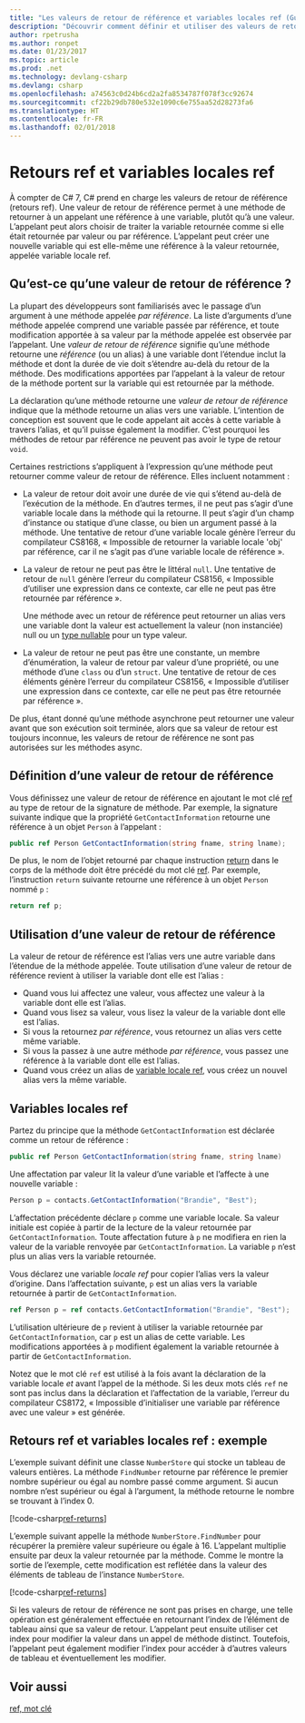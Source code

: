 ```yaml
---
title: "Les valeurs de retour de référence et variables locales ref (Guide C#)"
description: "Découvrir comment définir et utiliser des valeurs de retour de référence et des variables locales ref"
author: rpetrusha
ms.author: ronpet
ms.date: 01/23/2017
ms.topic: article
ms.prod: .net
ms.technology: devlang-csharp
ms.devlang: csharp
ms.openlocfilehash: a74563c0d24b6cd2a2fa8534787f078f3cc92674
ms.sourcegitcommit: cf22b29db780e532e1090c6e755aa52d28273fa6
ms.translationtype: HT
ms.contentlocale: fr-FR
ms.lasthandoff: 02/01/2018
---
```

# <a name="ref-returns-and-ref-locals"></a>Retours ref et variables locales ref

À compter de C# 7, C# prend en charge les valeurs de retour de référence (retours ref). Une valeur de retour de référence permet à une méthode de retourner à un appelant une référence à une variable, plutôt qu’à une valeur. L’appelant peut alors choisir de traiter la variable retournée comme si elle était retournée par valeur ou par référence. L’appelant peut créer une nouvelle variable qui est elle-même une référence à la valeur retournée, appelée variable locale ref.

## <a name="what-is-a-reference-return-value"></a>Qu’est-ce qu’une valeur de retour de référence ?

La plupart des développeurs sont familiarisés avec le passage d’un argument à une méthode appelée *par référence*. La liste d’arguments d’une méthode appelée comprend une variable passée par référence, et toute modification apportée à sa valeur par la méthode appelée est observée par l’appelant. Une *valeur de retour de référence* signifie qu’une méthode retourne une *référence* (ou un alias) à une variable dont l’étendue inclut la méthode et dont la durée de vie doit s’étendre au-delà du retour de la méthode. Des modifications apportées par l’appelant à la valeur de retour de la méthode portent sur la variable qui est retournée par la méthode.

La déclaration qu’une méthode retourne une *valeur de retour de référence* indique que la méthode retourne un alias vers une variable. L’intention de conception est souvent que le code appelant ait accès à cette variable à travers l’alias, et qu’il puisse également la modifier. C’est pourquoi les méthodes de retour par référence ne peuvent pas avoir le type de retour `void`.

Certaines restrictions s’appliquent à l’expression qu’une méthode peut retourner comme valeur de retour de référence. Elles incluent notamment :

- La valeur de retour doit avoir une durée de vie qui s’étend au-delà de l’exécution de la méthode. En d’autres termes, il ne peut pas s’agir d’une variable locale dans la méthode qui la retourne. Il peut s’agir d’un champ d’instance ou statique d’une classe, ou bien un argument passé à la méthode. Une tentative de retour d’une variable locale génère l’erreur du compilateur CS8168, « Impossible de retourner la variable locale 'obj' par référence, car il ne s’agit pas d’une variable locale de référence ».

- La valeur de retour ne peut pas être le littéral `null`. Une tentative de retour de `null` génère l’erreur du compilateur CS8156, « Impossible d’utiliser une expression dans ce contexte, car elle ne peut pas être retournée par référence ».

   Une méthode avec un retour de référence peut retourner un alias vers une variable dont la valeur est actuellement la valeur (non instanciée) null ou un [type nullable](../nullable-types/index.md) pour un type valeur.
 
- La valeur de retour ne peut pas être une constante, un membre d’énumération, la valeur de retour par valeur d’une propriété, ou une méthode d’une `class` ou d’un `struct`. Une tentative de retour de ces éléments génère l’erreur du compilateur CS8156, « Impossible d’utiliser une expression dans ce contexte, car elle ne peut pas être retournée par référence ».

De plus, étant donné qu’une méthode asynchrone peut retourner une valeur avant que son exécution soit terminée, alors que sa valeur de retour est toujours inconnue, les valeurs de retour de référence ne sont pas autorisées sur les méthodes async.
 
## <a name="defining-a-ref-return-value"></a>Définition d’une valeur de retour de référence

Vous définissez une valeur de retour de référence en ajoutant le mot clé [ref](../../language-reference/keywords/ref.md) au type de retour de la signature de méthode. Par exemple, la signature suivante indique que la propriété `GetContactInformation` retourne une référence à un objet `Person` à l’appelant :

```csharp
public ref Person GetContactInformation(string fname, string lname);
```

De plus, le nom de l’objet retourné par chaque instruction [return](../../language-reference/keywords/return.md) dans le corps de la méthode doit être précédé du mot clé [ref](../../language-reference/keywords/ref.md). Par exemple, l’instruction `return` suivante retourne une référence à un objet `Person` nommé `p` :

```csharp
return ref p;
```

## <a name="consuming-a-ref-return-value"></a>Utilisation d’une valeur de retour de référence

La valeur de retour de référence est l’alias vers une autre variable dans l’étendue de la méthode appelée. Toute utilisation d’une valeur de retour de référence revient à utiliser la variable dont elle est l’alias :

- Quand vous lui affectez une valeur, vous affectez une valeur à la variable dont elle est l’alias.
- Quand vous lisez sa valeur, vous lisez la valeur de la variable dont elle est l’alias.
- Si vous la retournez *par référence*, vous retournez un alias vers cette même variable.
- Si vous la passez à une autre méthode *par référence*, vous passez une référence à la variable dont elle est l’alias.
- Quand vous créez un alias de [variable locale ref](#ref-local), vous créez un nouvel alias vers la même variable.


## <a name="ref-locals"></a>Variables locales ref

Partez du principe que la méthode `GetContactInformation` est déclarée comme un retour de référence :

```csharp
public ref Person GetContactInformation(string fname, string lname)
```

Une affectation par valeur lit la valeur d’une variable et l’affecte à une nouvelle variable :

```csharp
Person p = contacts.GetContactInformation("Brandie", "Best");
```

L’affectation précédente déclare `p` comme une variable locale. Sa valeur initiale est copiée à partir de la lecture de la valeur retournée par `GetContactInformation`. Toute affectation future à `p` ne modifiera en rien la valeur de la variable renvoyée par `GetContactInformation`. La variable `p` n’est plus un alias vers la variable retournée.

Vous déclarez une variable *locale ref* pour copier l’alias vers la valeur d’origine. Dans l’affectation suivante, `p` est un alias vers la variable retournée à partir de `GetContactInformation`.

```csharp
ref Person p = ref contacts.GetContactInformation("Brandie", "Best");
```

L’utilisation ultérieure de `p` revient à utiliser la variable retournée par `GetContactInformation`, car `p` est un alias de cette variable. Les modifications apportées à `p` modifient également la variable retournée à partir de `GetContactInformation`.

Notez que le mot clé `ref` est utilisé à la fois avant la déclaration de la variable locale *et* avant l’appel de la méthode. Si les deux mots clés `ref` ne sont pas inclus dans la déclaration et l’affectation de la variable, l’erreur du compilateur CS8172, « Impossible d’initialiser une variable par référence avec une valeur » est générée. 
 
## <a name="ref-returns-and-ref-locals-an-example"></a>Retours ref et variables locales ref : exemple

L’exemple suivant définit une classe `NumberStore` qui stocke un tableau de valeurs entières. La méthode `FindNumber` retourne par référence le premier nombre supérieur ou égal au nombre passé comme argument. Si aucun nombre n’est supérieur ou égal à l’argument, la méthode retourne le nombre se trouvant à l’index 0. 

[!code-csharp[ref-returns](../../../../samples/snippets/csharp/programming-guide/ref-returns/ref-returns1.cs#1)]

L’exemple suivant appelle la méthode `NumberStore.FindNumber` pour récupérer la première valeur supérieure ou égale à 16. L’appelant multiplie ensuite par deux la valeur retournée par la méthode. Comme le montre la sortie de l’exemple, cette modification est reflétée dans la valeur des éléments de tableau de l’instance `NumberStore`.

[!code-csharp[ref-returns](../../../../samples/snippets/csharp/programming-guide/ref-returns/ref-returns1.cs#2)]

Si les valeurs de retour de référence ne sont pas prises en charge, une telle opération est généralement effectuée en retournant l’index de l’élément de tableau ainsi que sa valeur de retour. L’appelant peut ensuite utiliser cet index pour modifier la valeur dans un appel de méthode distinct. Toutefois, l’appelant peut également modifier l’index pour accéder à d’autres valeurs de tableau et éventuellement les modifier.  
 
## <a name="see-also"></a>Voir aussi

[ref, mot clé](../../language-reference/keywords/ref.md)
